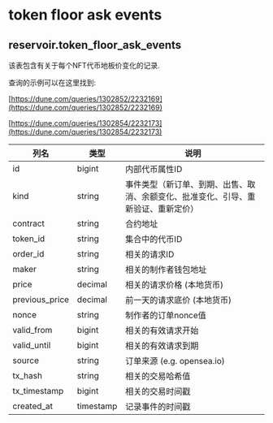 # token floor ask events

## **reservoir.token\_floor\_ask\_events**

该表包含有关于每个NFT代币地板价变化的记录.

查询的示例可以在这里找到:

[https://dune.com/queries/1302852/2232169](https://dune.com/queries/1302852/2232169)

[https://dune.com/queries/1302854/2232173](https://dune.com/queries/1302854/2232173)

| **列名** | **类型**  | **说明**                                                                                                 |
|-----------------|-----------|-----------------------------------------------------------------------------------------------------------------|
| id              | bigint    | 内部代币属性ID                                                                                     |
| kind            | string    | 事件类型（新订单、到期、出售、取消、余额变化、批准变化、引导、重新验证、重新定价） |
| contract        | string    | 合约地址                                                                                                |
| token\_id       | string    | 集合中的代币ID                                                                               |
| order\_id       | string    | 相关的请求ID                                                                                             |
| maker           | string    | 相关的制作者钱包地址                                                                             |
| price           | decimal   | 相关的请求价格 (本地货币)                                                                          |
| previous\_price | decimal   | 前一天的请求底价 (本地货币)                                                                          |
| nonce           | string    | 制作者的订单nonce值                                                                                    |
| valid\_from     | bigint    | 相关的有效请求开始                                                                                   |
| valid\_until    | bigint    | 相关的有效请求到期                                                                             |
| source          | string    | 订单来源 (e.g. opensea.io)                                                                           |
| tx\_hash        | string    | 相关的交易哈希值                                                                                     |
| tx\_timestamp   | bigint    | 相关的交易时间戳                                                                               |   
| created\_at     | timestamp | 记录事件的时间戳                                                                                |
